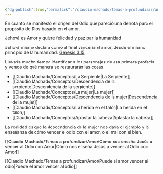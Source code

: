 ```yaml
---
{"dg-publish":true,"permalink":"/claudio-machado/temas-a-profundizar/amor/dios-promete-librar-del-odio/"}
---
```


En cuanto se manifestó el orígen del Odio que pareció una derrota para el propósito de Dios basado en el amor.

Jehová es Amor y quiere felicidad y paz par la humanidad 

Jehová mismo declara como al final vencería el amor, desdé el mismo principio de la humanidad. [Génesis 3:15](https://wol.jw.org/es/wol/b/r4/lp-s/nwtsty/1/3#v=1:3:15)

Llevaría mucho tiempo identificar a los personajes de esa primera profecía y vemos de qué manera se restaurarán las cosas 
- [[Claudio Machado/Conceptos/La Serpiente\|La Serpiente]] 
- [[Claudio Machado/Conceptos/Descendencia de la serpiente\|Descendencia de la serpiente]] 
- [[Claudio Machado/Conceptos/La mujer\|La mujer]] 
- [[Claudio Machado/Conceptos/Descendencia de la mujer\|Descendencia de la mujer]] 
- [[Claudio Machado/Conceptos/La herida en el talón\|La herida en el talón]] 
- [[Claudio Machado/Conceptos/Aplastar la cabeza\|Aplastar la cabeza]] 

La realidad es que la descendencia de la mujer nos daría el ejemplo y la enseñanza de cómo vencer el odio con el amor, o el mal con el bien.

[[Claudio Machado/Temas a profundizar/Amor/Cómo nos enseña Jesús a vencer al Odio con Amor\|Cómo nos enseña Jesús a vencer al Odio con Amor]]

[[Claudio Machado/Temas a profundizar/Amor/Puede el amor vencer al odio\|Puede el amor vencer al odio]]




